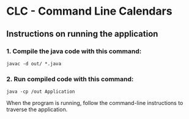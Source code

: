 # CLC - Command Line Calendars

## Instructions on running the application

### 1. Compile the java code with this command:
```
javac -d out/ *.java
```
### 2. Run compiled code with this command:
```
java -cp /out Application
```

When the program is running, follow the command-line instructions to traverse the application.
